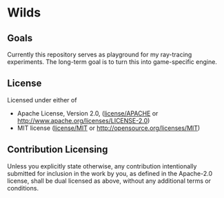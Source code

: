 
# Wilds

## Goals

Currently this repository serves as playground for my ray-tracing experiments.
The long-term goal is to turn this into game-specific engine.

## License

Licensed under either of

* Apache License, Version 2.0, ([license/APACHE](license/APACHE) or http://www.apache.org/licenses/LICENSE-2.0)
* MIT license ([license/MIT](license/MIT) or http://opensource.org/licenses/MIT)

## Contribution Licensing

Unless you explicitly state otherwise, any contribution intentionally submitted for inclusion in the work by you,
as defined in the Apache-2.0 license, shall be dual licensed as above, without any additional terms or conditions.
